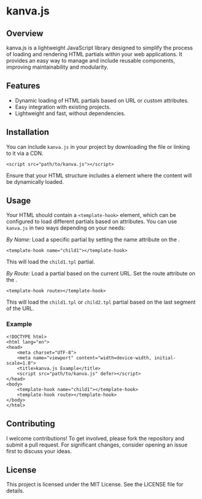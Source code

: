 # kanva.js

## Overview

kanva.js is a lightweight JavaScript library designed to simplify the process of loading and rendering HTML partials within your web applications. It provides an easy way to manage and include reusable components, improving maintainability and modularity.

## Features
- Dynamic loading of HTML partials based on URL or custom attributes.
- Easy integration with existing projects.
- Lightweight and fast, without dependencies.

## Installation

You can include `kanva.js` in your project by downloading the file or linking to it via a CDN.
```
<script src="path/to/kanva.js"></script>
```
Ensure that your HTML structure includes a <template-hook> element where the content will be dynamically loaded.

## Usage

Your HTML should contain a `<template-hook>` element, which can be configured to load different partials based on attributes. You can use `kanva.js` in two ways depending on your needs:

*By Name:* Load a specific partial by setting the name attribute on the <template-hook>.
```
<template-hook name="child1"></template-hook>
```

This will load the `child1.tpl` partial.

*By Route:* Load a partial based on the current URL. Set the route attribute on the <template-hook>.

```
<template-hook route></template-hook>
```

This will load the `child1.tpl` or `child2.tpl` partial based on the last segment of the URL.

### Example
```
<!DOCTYPE html>
<html lang="en">
<head>
    <meta charset="UTF-8">
    <meta name="viewport" content="width=device-width, initial-scale=1.0">
    <title>kanva.js Example</title>
    <script src="path/to/kanva.js" defer></script>
</head>
<body>
    <template-hook name="child1"></template-hook>
    <template-hook route></template-hook>
</body>
</html>    
```

## Contributing

I welcome contributions! To get involved, please fork the repository and submit a pull request. For significant changes, consider opening an issue first to discuss your ideas.

## License

This project is licensed under the MIT License. See the LICENSE file for details.


